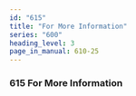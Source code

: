 ```yaml
---
id: "615"
title: "For More Information"
series: "600"
heading_level: 3
page_in_manual: 610-25
---
```


### 615 For More Information